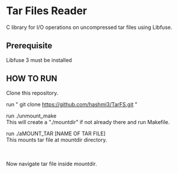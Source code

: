 # Tar Files Reader
 C library for I/O operations on uncompressed tar files using Libfuse.

## Prerequisite
Libfuse 3 must be installed 

## HOW TO RUN
Clone this repository.

run " git clone https://github.com/hashmi3/TarFS.git "

run ./unmount_make <br/> 
This will create a "./mountdir" if not already there and run  Makefile.

run ./aMOUNT_TAR [NAME OF TAR FILE]  <br/>
This mounts tar file at mountdir directory.

<br/><br/>
Now navigate tar file inside mountdir.

